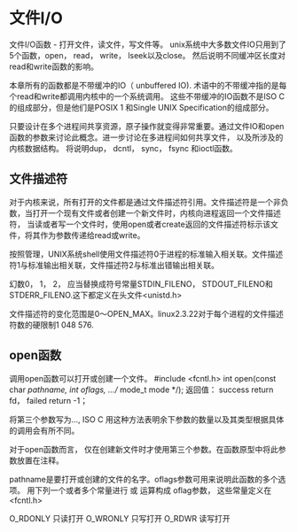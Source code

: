 # 文件I/O

文件I/O函数 - 打开文件，读文件，写文件等。
unix系统中大多数文件IO只用到了5个函数，open， read， write， lseek以及close。
然后说明不同缓冲区长度对read和write函数的影响。

本章所有的函数都是不带缓冲的IO（ unbuffered IO).
术语中的不带缓冲指的是每个read和write都调用内核中的一个系统调用。
这些不带缓冲的IO函数不是ISO C的组成部分，但是他们是POSIX 1 和Single UNIX Specification的组成部分。

只要设计在多个进程间共享资源，原子操作就变得非常重要。通过文件IO和open函数的参数来讨论此概念。进一步讨论在多进程间如何共享文件，
以及所涉及的内核数据结构。
将说明dup， dcntl， sync， fsync 和ioctl函数。

## 文件描述符

对于内核来说，所有打开的文件都是通过文件描述符引用。文件描述符是一个非负数，当打开一个现有文件或者创建一个新文件时，内核向进程返回一个文件描述符，
当读或者写一个文件时，使用open或者create返回的文件描述符标示该文件，将其作为参数传递给read或write。

按照管理，UNIX系统shell使用文件描述符0于进程的标准输入相关联。文件描述符1与标准输出相关联，文件描述符2与标准出错输出相关联。

幻数0， 1， 2， 应当替换成符号常量STDIN_FILENO， STDOUT_FILENO和STDERR_FILENO.这下都定义在头文件<unistd.h>

文件描述符的变化范围是0～OPEN_MAX。linux2.3.22对于每个进程的文件描述符数的硬限制1 048 576.

## open函数

调用open函数可以打开或创建一个文件。
#include <fcntl.h>
int open(const char *pathname, int oflags, .../* mode_t mode */);
返回值： success return fd， failed return -1；

将第三个参数写为..., ISO C 用这种方法表明余下参数的数量以及其类型根据具体的调用会有所不同。

对于open函数而言， 仅在创建新文件时才使用第三个参数。在函数原型中将此参数放置在注释。

pathname是要打开或创建的文件的名字。oflags参数可用来说明此函数的多个选项。
用下列一个或者多个常量进行 或 运算构成 oflag参数， 这些常量定义在<fcntl.h>

O_RDONLY 只读打开
O_WRONLY 只写打开
O_RDWR 读写打开
  